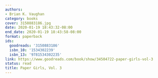 ```yaml
---
authors:
- Brian K. Vaughan
category: books
cover: 3150883186.jpg
date: 2020-01-19 18:43:32-08:00
end_date: 2020-01-19 18:43:58-08:00
format: paperback
ids:
  goodreads: '3150883186'
  isbn_10: '1534302239'
  isbn_13: '9781534302235'
link: https://www.goodreads.com/book/show/34504722-paper-girls-vol-3
status: read
title: Paper Girls, Vol. 3
---
```

